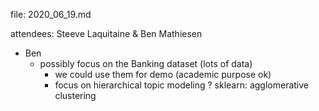 
file: 2020_06_19.md 

attendees: Steeve Laquitaine & Ben Mathiesen  

* Ben
	* possibly focus on the Banking dataset (lots of data)
		* we could use them for demo (academic purpose ok)
		* focus on hierarchical topic modeling ? sklearn: agglomerative clustering
